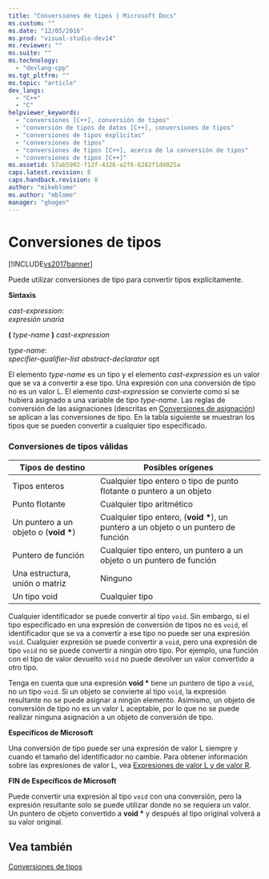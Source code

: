 ```yaml
---
title: "Conversiones de tipos | Microsoft Docs"
ms.custom: ""
ms.date: "12/05/2016"
ms.prod: "visual-studio-dev14"
ms.reviewer: ""
ms.suite: ""
ms.technology: 
  - "devlang-cpp"
ms.tgt_pltfrm: ""
ms.topic: "article"
dev_langs: 
  - "C++"
  - "C"
helpviewer_keywords: 
  - "conversiones [C++], conversión de tipos"
  - "conversión de tipos de datos [C++], conversiones de tipos"
  - "conversiones de tipos explícitas"
  - "conversiones de tipos"
  - "conversiones de tipos [C++], acerca de la conversión de tipos"
  - "conversiones de tipos [C++]"
ms.assetid: 57ab5902-f12f-4326-a2f6-6282f1d4025a
caps.latest.revision: 8
caps.handback.revision: 8
author: "mikeblome"
ms.author: "mblome"
manager: "ghogen"
---
```

# Conversiones de tipos
[!INCLUDE[vs2017banner](../assembler/inline/includes/vs2017banner.md)]

Puede utilizar conversiones de tipo para convertir tipos explícitamente.  
  
 **Sintaxis**  
  
 *cast\-expression*:  
 *expresión unaria*  
  
 **\(**  *type\-name*  **\)**  *cast\-expression*  
  
 *type\-name*:  
 *specifier\-qualifier\-list abstract\-declarator*  opt  
  
 El elemento *type\-name* es un tipo y el elemento *cast\-expression* es un valor que se va a convertir a ese tipo.  Una expresión con una conversión de tipo no es un valor L.  El elemento *cast\-expression* se convierte como si se hubiera asignado a una variable de tipo *type\-name*.  Las reglas de conversión de las asignaciones \(descritas en [Conversiones de asignación](../c-language/assignment-conversions.md)\) se aplican a las conversiones de tipo.  En la tabla siguiente se muestran los tipos que se pueden convertir a cualquier tipo especificado.  
  
### Conversiones de tipos válidas  
  
|Tipos de destino|Posibles orígenes|  
|----------------------|-----------------------|  
|Tipos enteros|Cualquier tipo entero o tipo de punto flotante o puntero a un objeto|  
|Punto flotante|Cualquier tipo aritmético|  
|Un puntero a un objeto o \(**void \***\)|Cualquier tipo entero, \(**void \***\), un puntero a un objeto o un puntero de función|  
|Puntero de función|Cualquier tipo entero, un puntero a un objeto o un puntero de función|  
|Una estructura, unión o matriz|Ninguno|  
|Un tipo void|Cualquier tipo|  
  
 Cualquier identificador se puede convertir al tipo `void`.  Sin embargo, si el tipo especificado en una expresión de conversión de tipos no es `void`, el identificador que se va a convertir a ese tipo no puede ser una expresión `void`.  Cualquier expresión se puede convertir a `void`, pero una expresión de tipo `void` no se puede convertir a ningún otro tipo.  Por ejemplo, una función con el tipo de valor devuelto `void` no puede devolver un valor convertido a otro tipo.  
  
 Tenga en cuenta que una expresión **void \*** tiene un puntero de tipo a `void`, no un tipo `void`.  Si un objeto se convierte al tipo `void`, la expresión resultante no se puede asignar a ningún elemento.  Asimismo, un objeto de conversión de tipo no es un valor L aceptable, por lo que no se puede realizar ninguna asignación a un objeto de conversión de tipo.  
  
 **Específicos de Microsoft**  
  
 Una conversión de tipo puede ser una expresión de valor L siempre y cuando el tamaño del identificador no cambie.  Para obtener información sobre las expresiones de valor L, vea [Expresiones de valor L y de valor R](../c-language/l-value-and-r-value-expressions.md).  
  
 **FIN de Específicos de Microsoft**  
  
 Puede convertir una expresión al tipo `void` con una conversión, pero la expresión resultante solo se puede utilizar donde no se requiera un valor.  Un puntero de objeto convertido a **void \*** y después al tipo original volverá a su valor original.  
  
## Vea también  
 [Conversiones de tipos](../c-language/type-conversions-c.md)